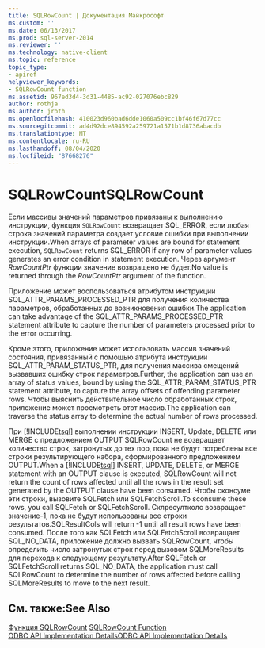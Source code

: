 ```yaml
---
title: SQLRowCount | Документация Майкрософт
ms.custom: ''
ms.date: 06/13/2017
ms.prod: sql-server-2014
ms.reviewer: ''
ms.technology: native-client
ms.topic: reference
topic_type:
- apiref
helpviewer_keywords:
- SQLRowCount function
ms.assetid: 967ed3d4-3d31-4485-ac92-027076ebc829
author: rothja
ms.author: jroth
ms.openlocfilehash: 410023d960bad6dde1060a509cc1bf46f67d77cc
ms.sourcegitcommit: ad4d92dce894592a259721a1571b1d8736abacdb
ms.translationtype: MT
ms.contentlocale: ru-RU
ms.lasthandoff: 08/04/2020
ms.locfileid: "87668276"
---
```

# <a name="sqlrowcount"></a><span data-ttu-id="faf81-102">SQLRowCount</span><span class="sxs-lookup"><span data-stu-id="faf81-102">SQLRowCount</span></span>
  <span data-ttu-id="faf81-103">Если массивы значений параметров привязаны к выполнению инструкции, функция `SQLRowCount` возвращает SQL_ERROR, если любая строка значений параметра создает условие ошибки при выполнении инструкции.</span><span class="sxs-lookup"><span data-stu-id="faf81-103">When arrays of parameter values are bound for statement execution, `SQLRowCount` returns SQL_ERROR if any row of parameter values generates an error condition in statement execution.</span></span> <span data-ttu-id="faf81-104">Через аргумент *RowCountPtr* функции значение возвращено не будет.</span><span class="sxs-lookup"><span data-stu-id="faf81-104">No value is returned through the *RowCountPtr* argument of the function.</span></span>  
  
 <span data-ttu-id="faf81-105">Приложение может воспользоваться атрибутом инструкции SQL_ATTR_PARAMS_PROCESSED_PTR для получения количества параметров, обработанных до возникновения ошибки.</span><span class="sxs-lookup"><span data-stu-id="faf81-105">The application can take advantage of the SQL_ATTR_PARAMS_PROCESSED_PTR statement attribute to capture the number of parameters processed prior to the error occurring.</span></span>  
  
 <span data-ttu-id="faf81-106">Кроме этого, приложение может использовать массив значений состояния, привязанный с помощью атрибута инструкции SQL_ATTR_PARAM_STATUS_PTR, для получения массива смещений вызвавших ошибку строк параметров.</span><span class="sxs-lookup"><span data-stu-id="faf81-106">Further, the application can use an array of status values, bound by using the SQL_ATTR_PARAM_STATUS_PTR statement attribute, to capture the array offsets of offending parameter rows.</span></span> <span data-ttu-id="faf81-107">Чтобы выяснить действительное число обработанных строк, приложение может просмотреть этот массив.</span><span class="sxs-lookup"><span data-stu-id="faf81-107">The application can traverse the status array to determine the actual number of rows processed.</span></span>  
  
 <span data-ttu-id="faf81-108">При [!INCLUDE[tsql](../../includes/tsql-md.md)] выполнении инструкции INSERT, Update, DELETE или MERGE с предложением OUTPUT SQLRowCount не возвращает количество строк, затронутых до тех пор, пока не будут потреблены все строки результирующего набора, сформированного предложением OUTPUT.</span><span class="sxs-lookup"><span data-stu-id="faf81-108">When a [!INCLUDE[tsql](../../includes/tsql-md.md)] INSERT, UPDATE, DELETE, or MERGE statement with an OUTPUT clause is executed, SQLRowCount will not return the count of rows affected until all the rows in the result set generated by the OUTPUT clause have been consumed.</span></span> <span data-ttu-id="faf81-109">Чтобы сконсуме эти строки, вызовите SQLFetch или SQLFetchScroll.</span><span class="sxs-lookup"><span data-stu-id="faf81-109">To sconsume these rows, you call SQLFetch or SQLFetchScroll.</span></span> <span data-ttu-id="faf81-110">Склресултколс возвращает значение-1, пока не будут использованы все строки результатов.</span><span class="sxs-lookup"><span data-stu-id="faf81-110">SQLResultCols will return -1 until all result rows have been consumed.</span></span> <span data-ttu-id="faf81-111">После того как SQLFetch или SQLFetchScroll возвращает SQL_NO_DATA, приложение должно вызвать SQLRowCount, чтобы определить число затронутых строк перед вызовом SQLMoreResults для перехода к следующему результату.</span><span class="sxs-lookup"><span data-stu-id="faf81-111">After SQLFetch or SQLFetchScroll returns SQL_NO_DATA, the application must call SQLRowCount to determine the number of rows affected before calling SQLMoreResults to move to the next result.</span></span>  
  
## <a name="see-also"></a><span data-ttu-id="faf81-112">См. также:</span><span class="sxs-lookup"><span data-stu-id="faf81-112">See Also</span></span>  
 <span data-ttu-id="faf81-113">[Функция SQLRowCount](https://go.microsoft.com/fwlink/?LinkId=59367) </span><span class="sxs-lookup"><span data-stu-id="faf81-113">[SQLRowCount Function](https://go.microsoft.com/fwlink/?LinkId=59367) </span></span>  
 [<span data-ttu-id="faf81-114">ODBC API Implementation Details</span><span class="sxs-lookup"><span data-stu-id="faf81-114">ODBC API Implementation Details</span></span>](odbc-api-implementation-details.md)  
  
  
